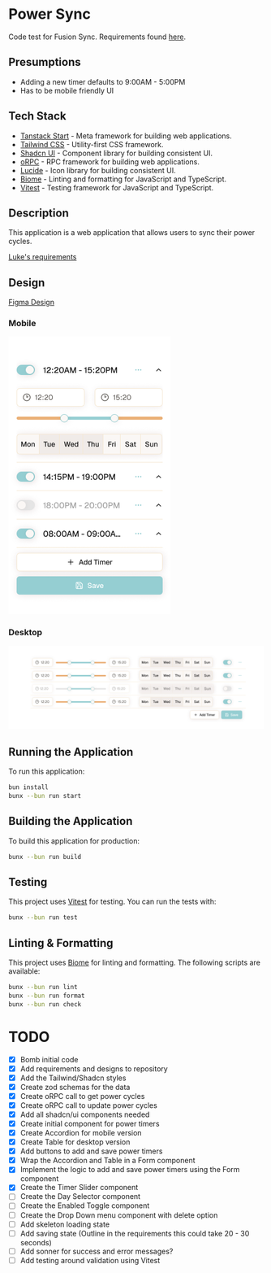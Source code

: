 # Power Sync

Code test for Fusion Sync. Requirements found [here](/requirements/REQUIREMENTS.md).

## Presumptions

- Adding a new timer defaults to 9:00AM - 5:00PM
- Has to be mobile friendly UI

## Tech Stack

- [Tanstack Start](https://tanstack.com/start) - Meta framework for building web applications.
- [Tailwind CSS](https://tailwindcss.com/) - Utility-first CSS framework.
- [Shadcn UI](https://ui.shadcn.com/) - Component library for building consistent UI.
- [oRPC](https://www.orpc.dev/) - RPC framework for building web applications.
- [Lucide](https://lucide.dev/) - Icon library for building consistent UI.
- [Biome](https://biomejs.dev/) - Linting and formatting for JavaScript and TypeScript.
- [Vitest](https://vitest.dev/) - Testing framework for JavaScript and TypeScript.

## Description

This application is a web application that allows users to sync their power cycles.

[Luke's requirements](/requirements/LUKES_REQUIREMENTS.md)

## Design

[Figma Design](https://www.figma.com/design/OUiOpcqthbqh32ONmmGbsz/Power-cycles?node-id=0-1&t=hUVUxnMCgc3GY9gK-1)

### Mobile

![Mobile Design](/requirements/designs/mobile.png)

### Desktop

![Desktop Design](/requirements/designs/desktop.png)

## Running the Application

To run this application:

```bash
bun install
bunx --bun run start
```

## Building the Application

To build this application for production:

```bash
bunx --bun run build
```

## Testing

This project uses [Vitest](https://vitest.dev/) for testing. You can run the tests with:

```bash
bunx --bun run test
```

## Linting & Formatting

This project uses [Biome](https://biomejs.dev/) for linting and formatting. The following scripts are available:

```bash
bunx --bun run lint
bunx --bun run format
bunx --bun run check
```

# TODO

- [x] Bomb initial code
- [x] Add requirements and designs to repository
- [x] Add the Tailwind/Shadcn styles
- [x] Create zod schemas for the data
- [x] Create oRPC call to get power cycles
- [x] Create oRPC call to update power cycles
- [x] Add all shadcn/ui components needed
- [x] Create initial component for power timers
- [x] Create Accordion for mobile version
- [x] Create Table for desktop version
- [x] Add buttons to add and save power timers
- [x] Wrap the Accordion and Table in a Form component
- [x] Implement the logic to add and save power timers using the Form component
- [x] Create the Timer Slider component
- [ ] Create the Day Selector component
- [ ] Create the Enabled Toggle component
- [ ] Create the Drop Down menu component with delete option
- [ ] Add skeleton loading state
- [ ] Add saving state (Outline in the requirements this could take 20 - 30 seconds)
- [ ] Add sonner for success and error messages?
- [ ] Add testing around validation using Vitest
